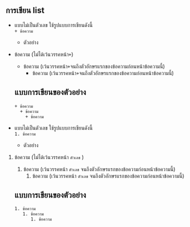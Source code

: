 ## การเขียน list
   + แบบไม่เป็นตัวเลข ใช้รูปแบบการเขียนดังนี้ <br>
     ```+ ข้อความ```
     + ตัวอย่าง <br>
   + ข้อความ (ไม่ได้เว้นวรรคหน้า```+```)
     + ข้อความ (เว้นวรรคหน้า```+```จนถึงตัวอักษรแรกของข้อความก่อนหน้าข้อความนี้)
       + ข้อความ (เว้นวรรคหน้า```+```จนถึงตัวอักษรแรกของข้อความก่อนหน้าข้อความนี้)
     
      แบบการเขียนของตัวอย่าง
      ---
      ```
      + ข้อความ 
        + ข้อความ 
          + ข้อความ
      ```
   + แบบไม่เป็นตัวเลข ใช้รูปแบบการเขียนดังนี้ <br>
     ```1. ข้อความ```
     + ตัวอย่าง <br>
   1. ข้อความ (ไม่ได้เว้นวรรคหน้า ```ตัวเลข``` )
      1. ข้อความ (เว้นวรรคหน้า ```ตัวเลข``` จนถึงตัวอักษรแรกของข้อความก่อนหน้าข้อความนี้)
         1. ข้อความ (เว้นวรรคหน้า ```ตัวเลข``` จนถึงตัวอักษรแรกของข้อความก่อนหน้าข้อความนี้)
    
       แบบการเขียนของตัวอย่าง
       ---
       ```
       1. ข้อความ
          1. ข้อความ
             1. ข้อความ
       ```
          
  
  

